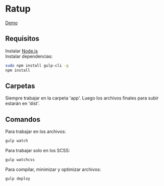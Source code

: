 # Ratup
[Demo]  
## Requisitos
Instalar [Node.js]  
Instalar dependencias: 
  ```sh
  sudo npm install gulp-cli -g
  npm install
  ```
## Carpetas
Siempre trabajar en la carpeta 'app'. Luego los archivos finales para subir estarán en 'dist'.

## Comandos
Para trabajar en los archivos:
  ```sh
  gulp watch
  ```
Para trabajar solo en los SCSS:
  ```sh
  gulp watchcss
  ```
Para compilar, minimizar y optimizar archivos:
  ```sh
  gulp deploy
  ```

[Demo]: https://ottozaiser.github.io/ratup/
[Node.js]: https://nodejs.org/en/